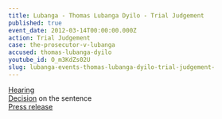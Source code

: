 ```yaml
---
title: Lubanga - Thomas Lubanga Dyilo - Trial Judgement
published: true
event_date: 2012-03-14T00:00:00.000Z
action: Trial Judgement
case: the-prosecutor-v-lubanga
accused: thomas-lubanga-dyilo
youtube_id: O_m3KdZs02U
slug: lubanga-events-thomas-lubanga-dyilo-trial-judgement-
---
```



[Hearing](https://youtu.be/O_m3KdZs02U)
<br>[Decision](https://www.icc-cpi.int/Pages/record.aspx?docNo=ICC-01/04-01/06-2842) on the sentence
<br>[Press release](https://www.icc-cpi.int/pages/item.aspx?name=PR776)